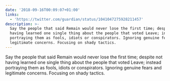 ```yaml
---
date: '2018-09-16T00:09:07+01:00'
links:
  - 'https://twitter.com/guardian/status/1041047275928211457'
description: >-
  Say the people that said Remain would never lose the first time; despite not
  having learned one single thing about the people that voted Leave; instead
  portraying them as fools, idiots or conspirators. Ignoring genuine fears and
  legitimate concerns. Focusing on shady tactics.
---
```

Say the people that said Remain would never lose the first time; despite not having learned one single thing about the people that voted Leave; instead portraying them as fools, idiots or conspirators. Ignoring genuine fears and legitimate concerns. Focusing on shady tactics. 
